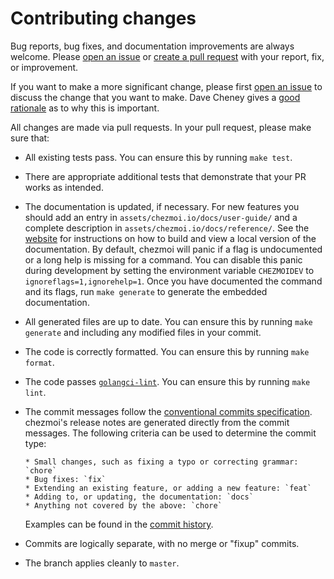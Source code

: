 # Contributing changes

Bug reports, bug fixes, and documentation improvements are always welcome.
Please [open an issue][issue] or [create a pull request][pr] with your report,
fix, or improvement.

If you want to make a more significant change, please first
[open an issue][issue] to discuss the change that you want to make. Dave Cheney
gives a [good rationale][rationale] as to why this is important.

All changes are made via pull requests. In your pull request, please make sure
that:

* All existing tests pass. You can ensure this by running `make test`.

* There are appropriate additional tests that demonstrate that your PR works as
  intended.

* The documentation is updated, if necessary. For new features you should add an
  entry in `assets/chezmoi.io/docs/user-guide/` and a complete description in
  `assets/chezmoi.io/docs/reference/`. See the [website][website] for
  instructions on how to build and view a local version of the documentation. By
  default, chezmoi will panic if a flag is undocumented or a long help is
  missing for a command. You can disable this panic during development by
  setting the environment variable `CHEZMOIDEV` to `ignoreflags=1,ignorehelp=1`.
  Once you have documented the command and its flags, run
  `make generate` to generate the embedded
  documentation.

* All generated files are up to date. You can ensure this by running `make
  generate` and including any modified files in your commit.

* The code is correctly formatted. You can ensure this by running `make format`.

* The code passes [`golangci-lint`][golangci-lint]. You can ensure this by
  running `make lint`.

* The commit messages follow the [conventional commits specification][commits].
  chezmoi's release notes are generated directly from the commit messages. The
  following criteria can be used to determine the commit type:

      * Small changes, such as fixing a typo or correcting grammar: `chore`
      * Bug fixes: `fix`
      * Extending an existing feature, or adding a new feature: `feat`
      * Adding to, or updating, the documentation: `docs`
      * Anything not covered by the above: `chore`

    Examples can be found in the [commit history][history].

* Commits are logically separate, with no merge or "fixup" commits.

* The branch applies cleanly to `master`.

[issue]: https://github.com/twpayne/chezmoi/issues/new/choose
[pr]: https://help.github.com/en/articles/creating-a-pull-request
[rationale]: https://dave.cheney.net/2019/02/18/talk-then-code
[golangci-lint]: https://github.com/golangci/golangci-lint
[commits]: https://www.conventionalcommits.org/en/v1.0.0/
[history]: https://github.com/twpayne/chezmoi/commits/master/
[website]: /developer-guide/website.md
